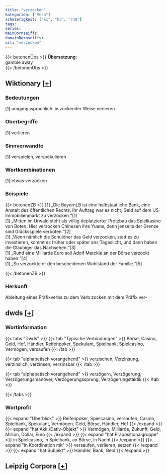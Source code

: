 ```yaml
---
title: "verzocken"
kategorien: ["Verb"]
schwierigkeit: ["k1", "h3", "r18"]
tags:
series:
mainDornseiffs:
domainDornseiffs:
url: "verzocken"
---
```


{{< betonenÜbs >}}
**Übersetzung:**  
gamble away  
{{< /betonenÜbs >}}

## Wiktionary [[+](https://de.wiktionary.org/wiki/verzocken)]

### Bedeutungen
[1] umgangssprachlich: in zockender Weise verlieren  

### Oberbegriffe
[1] verlieren  

### Sinnverwandte
[1] verspielen, verspekulieren  

### Wortkombinationen
[1] etwas verzocken  

### Beispiele
{{< betonenZB >}}
[1] „Die BayernLB ist eine halbstaatliche Bank, eine Anstalt des öffentlichen Rechts. Ihr Auftrag war es nicht, Geld auf dem US-Immobilienmarkt zu verzocken.“[1]  
[1] „Mitten im Urwald steht als völlig deplatzierter Protzbau das Spielkasino von Boten. Hier verzocken Chinesen ihre Yuans, denn jenseits der Grenze sind Glücksspiele verboten.“[2]  
[1] „Wenn nämlich die Schuldner das Geld verzocken, statt es zu investieren, kommt es früher oder später ans Tageslicht, und dann haben die Gläubiger das Nachsehen.“[3]  
[1] „Rund eine Milliarde Euro soll Adolf Merckle an der Börse verzockt haben.“[4]  
[1] „So verzockte er den bescheidenen Wohlstand der Familie.“[5]  

{{< /betonenZB >}}
### Herkunft
Ableitung eines Präfixverbs zu dem Verb zocken mit dem Präfix ver-  



## dwds [[+](https://www.dwds.de/wb/verzocken)]

### Wortinformation
{{< tabs "Dwds" >}}
{{< tab "Typische Verbindungen" >}}
Börse, Casino, Geld, Hof, Händler, Reifenpoker, Spekulant, Spielbank, Spielcasino, Vermögen, versaufen
{{< /tab >}}

{{< tab "alphabetisch vorangehend" >}}
verzischen, Verzinsung, verzinslich, verzinsen, verzinsbar
{{< /tab >}}

{{< tab "alphabetisch vorangehend" >}}
verzögern, Verzögerung, Verzögerungsmanöver, Verzögerungssprung, Verzögerungstaktik
{{< /tab >}}

{{< /tabs >}}

### Wortprofil
{{< expand "Überblick" >}} Reifenpoker, Spielcasino, versaufen, Casino, Spielbank, Spekulant, Vermögen, Geld, Börse, Händler, Hof {{< /expand >}}
{{< expand "hat Akk./Dativ-Objekt" >}} Vermögen, Milliarde, Zukunft, Geld, Million, Dollar, Euro {{< /expand >}}
{{< expand "hat Präpositionalgruppe" >}} in Spielcasino, in Spielbank, an Börse, in Nacht {{< /expand >}}
{{< expand "in Koordination mit" >}} versaufen, verlieren, setzen {{< /expand >}}
{{< expand "hat Subjekt" >}} Händler, Bank, Geld {{< /expand >}}

## Leipzig Corpora [[+](https://corpora.uni-leipzig.de/en/res?word=verzocken&corpusId=deu_newscrawl-public_2018)]

